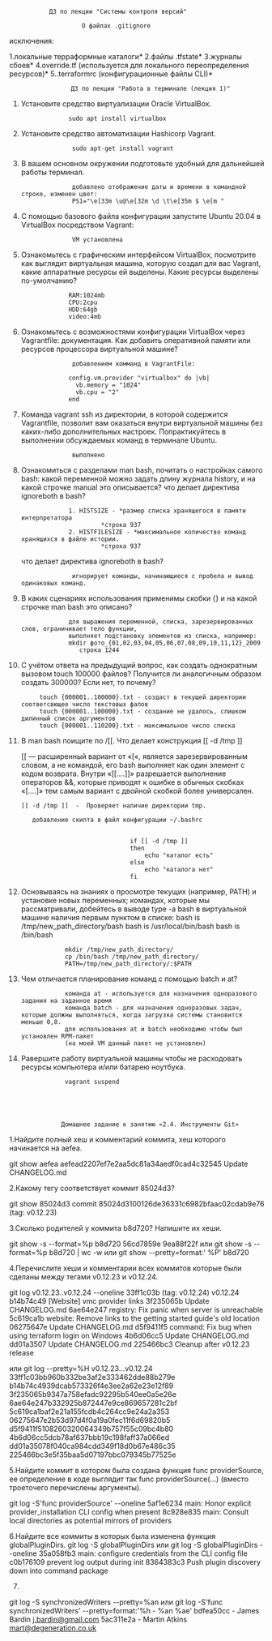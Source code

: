                ДЗ по лекции "Системы контроля версий"

                        О файлах .gitignore
  исключения:
  
 1.локальные терраформные каталоги*
 2.файлы .tfstate*
 3.журналы сбоев*
 4.override.tf (используется для локального переопределения ресурсов)*
 5..terraformrc (конфигурационные файлы CLI)*               






                     ДЗ по лекции "Работа в терминале (лекция 1)"

    

1. Установите средство виртуализации Oracle VirtualBox.

                    sudo apt install virtualbox


2. Установите средство автоматизации Hashicorp Vagrant.

                     sudo apt-get install vagrant


3. В вашем основном окружении подготовьте удобный для дальнейшей работы терминал.

                     добавлено отображение даты и времени в командной строке, изменен цвет:
                     PS1="\e[33m \u@\e[32m \d \t\e[35m $ \e[m "




4. С помощью базового файла конфигурации запустите Ubuntu 20.04 в VirtualBox посредством Vagrant:

                     VM установлена


5. Ознакомьтесь с графическим интерфейсом VirtualBox, посмотрите как выглядит виртуальная машина, которую создал для вас Vagrant, какие аппаратные ресурсы ей выделены. Какие ресурсы выделены по-умолчанию?

                    RAM:1024mb
                    CPU:2cpu
                    HDD:64gb
                    video:4mb


6. Ознакомьтесь с возможностями конфигурации VirtualBox через Vagrantfile: документация. Как добавить оперативной памяти или ресурсов процессора виртуальной машине?

                     добавлением комманд в VagrantFile:

                    config.vm.provider "virtualbox" do |vb|
                      vb.memory = "1024"
                      vb.cpu = "2"
                    end


7. Команда vagrant ssh из директории, в которой содержится Vagrantfile, позволит вам оказаться внутри виртуальной машины без каких-либо дополнительных настроек. Попрактикуйтесь в выполнении обсуждаемых команд в терминале Ubuntu.
    
                     выполнено


8. Ознакомиться с разделами man bash, почитать о настройках самого bash:
какой переменной можно задать длину журнала history, и на какой строчке manual это описывается?
что делает директива ignoreboth в bash?

                    1. HISTSIZE - *размер списка хранящегося в памяти интерпретатора
                             *строка 937
                    2. HISTFILESIZE - *максимальное количество команд хранящихся в файле истории.
                             *строка 937

   что делает директива ignoreboth в bash?

                     игнорирует команды, начинающиеся с пробела и вывод одинаковых команд.


  
9. В каких сценариях использования применимы скобки {} и на какой строчке man bash это описано?

                    для выражения переменной, списка, зарезервированных слов, ограничивает тело функции,
                    выполняет подстановку элементов из списка, например:
                    mkdir фото_{01,02,03,04,05,06,07,08,09,10,11,12}_2009
                       строка 1244


10. С учётом ответа на предыдущий вопрос, как создать однократным вызовом touch 100000 файлов? Получится ли аналогичным образом создать 300000? Если нет, то почему?

             touch {000001..100000}.txt - создаст в текущей директории соответсвющее число текстовых фалов
             touch {000001..100000}.txt - создание не удалось, слишком дилинный список аргументов
             touch {000001..110200}.txt - максимальное число списка
 

11. В man bash поищите по /\[\[. Что делает конструкция [[ -d /tmp ]] 

    [[ —  расширенный вариант от «[«, является зарезервированным словом, а не командой, его bash выполняет как один элемент с кодом возврата. Внутри «[[….]]» разрешается выполнение операторов &&, которые приводят к ошибке в обычных скобках «[….]» тем самым вариант с двойной скобкой более универсален.

       
        [[ -d /tmp ]]  -  Проверяет наличие директории tmp. 
					
	       добавление скипта в файл конфигурации ~/.bashrc


                                      if [[ -d /tmp ]]
                                      then
                                          echo "каталог есть"
                                      else
                                          echo "каталога нет"
                                      fi 


12. Основываясь на знаниях о просмотре текущих (например, PATH) и установке новых переменных; командах, которые мы рассматривали, добейтесь в выводе type -a bash в виртуальной машине наличия первым пунктом в списке:
bash is /tmp/new_path_directory/bash
bash is /usr/local/bin/bash
bash is /bin/bash


                    mkdir /tmp/new_path_directory/
                    cp /bin/bash /tmp/new_path_directory/
                    PATH=/tmp/new_path_directory/:$PATH

             



13. Чем отличается планирование команд с помощью batch и at?

                    команда at - используется для назначения одноразового задания на заданное время
                    команда batch - для назначения одноразовых задач, которые должны выполняться, когда загрузка системы становится меньше 0,8.
                    для использования at и batch необходимо чтобы был установлен RPM-пакет
                    (на моей VM данный пакет не установлен)


14. Pавершите работу виртуальной машины чтобы не расходовать ресурсы компьютера и/или батарею ноутбука.
 
                    vagrant suspend





                   Домашнее задание к занятию «2.4. Инструменты Git»
				   
				   

1.Найдите полный хеш и комментарий коммита, хеш которого начинается на aefea.


git show aefea
aefead2207ef7e2aa5dc81a34aedf0cad4c32545    Update CHANGELOG.md


2.Какому тегу соответствует коммит 85024d3?


git show 85024d3
commit 85024d3100126de36331c6982bfaac02cdab9e76 (tag: v0.12.23)


3.Сколько родителей у коммита b8d720? Напишите их хеши.

git show -s --format=%p b8d720
56cd7859e 9ea88f22f
или
git show -s --format=%p b8d720 | wc -w
или 
git show --pretty=format:' %P' b8d720



4.Перечислите хеши и комментарии всех коммитов которые были сделаны между тегами v0.12.23 и v0.12.24.

git log  v0.12.23..v0.12.24  --oneline
33ff1c03b (tag: v0.12.24) v0.12.24
b14b74c49 [Website] vmc provider links
3f235065b Update CHANGELOG.md
6ae64e247 registry: Fix panic when server is unreachable
5c619ca1b website: Remove links to the getting started guide's old location
06275647e Update CHANGELOG.md
d5f9411f5 command: Fix bug when using terraform login on Windows
4b6d06cc5 Update CHANGELOG.md
dd01a3507 Update CHANGELOG.md
225466bc3 Cleanup after v0.12.23 release

или 
git log --pretty=%H v0.12.23...v0.12.24
33ff1c03bb960b332be3af2e333462dde88b279e
b14b74c4939dcab573326f4e3ee2a62e23e12f89
3f235065b9347a758efadc92295b540ee0a5e26e
6ae64e247b332925b872447e9ce869657281c2bf
5c619ca1baf2e21a155fcdb4c264cc9e24a2a353
06275647e2b53d97d4f0a19a0fec11f6d69820b5
d5f9411f5108260320064349b757f55c09bc4b80
4b6d06cc5dcb78af637bbb19c198faff37a066ed
dd01a35078f040ca984cdd349f18d0b67e486c35
225466bc3e5f35baa5d07197bbc079345b77525e





5.Найдите коммит в котором была создана функция func providerSource, ее определение в коде выглядит так func providerSource(...) (вместо троеточего перечислены аргументы).

git log -S'func providerSource' --oneline
5af1e6234 main: Honor explicit provider_installation CLI config when present
8c928e835 main: Consult local directories as potential mirrors of providers




6.Найдите все коммиты в которых была изменена функция globalPluginDirs.
git log -S globalPluginDirs
или
git log -S globalPluginDirs --oneline
35a058fb3 main: configure credentials from the CLI config file
c0b176109 prevent log output during init
8364383c3 Push plugin discovery down into command package



7.
git log -S synchronizedWriters --pretty=%an
или
git log -S'func synchronizedWriters' --pretty=format:'%h - %an %ae'
bdfea50cc - James Bardin j.bardin@gmail.com
5ac311e2a - Martin Atkins mart@degeneration.co.uk

